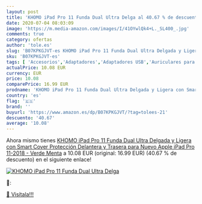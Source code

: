 ```yaml
---
layout: post
title: 'KHOMO iPad Pro 11 Funda Dual Ultra Delga al 40.67 % de descuento'
date: 2020-07-04 08:03:09
image: 'https://m.media-amazon.com/images/I/41OYwlQk4+L._SL400_.jpg'
comments: true
category: ofertas
author: 'tole.es'
slug: 'B07KPKGJVT-es KHOMO iPad Pro 11 Funda Dual Ultra Delgada y Ligera con...'
sku: 'B07KPKGJVT-es'
tags: [ 'Accesorios','Adaptadores','Adaptadores USB','Auriculares para equipo de audio','Auriculares y accesorios','Electrónica','Informática','apple','ipad', ]
actualPrice: 10.08 EUR
currency: EUR
price: 10.08
comparePrice: 16.99 EUR
prodname: 'KHOMO iPad Pro 11 Funda Dual Ultra Delgada y Ligera con Smart Cover Protección Delantera y Trasera para Nuevo Apple iPad Pro 11-2018 - Verde Menta'
country: 'es'
flag: '🇪🇸'
brand: ''
buyurl: 'https://www.amazon.es/dp/B07KPKGJVT/?tag=tolees-21'
descuento: '40.67'
average: '10.08'
---
```


Ahora mismo tienes [KHOMO iPad Pro 11 Funda Dual Ultra Delgada y Ligera con Smart Cover Protección Delantera y Trasera para Nuevo Apple iPad Pro 11-2018 - Verde Menta](https://www.amazon.es/dp/B07KPKGJVT/?tag=tolees-21) a 10.08 EUR (original: 16.99 EUR) (40.67 %  de descuento) en el siguiente enlace!

[![KHOMO iPad Pro 11 Funda Dual Ultra Delga](https://m.media-amazon.com/images/I/41OYwlQk4+L._SL400_.jpg)](https://www.amazon.es/dp/B07KPKGJVT/?tag=tolees-21)

🔎:


[🛒 Visítala!!!](https://www.amazon.es/dp/B07KPKGJVT/?tag=tolees-21)
